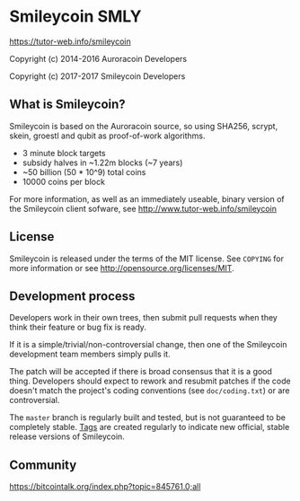 Smileycoin SMLY
===============

https://tutor-web.info/smileycoin

Copyright (c) 2014-2016 Auroracoin Developers

Copyright (c) 2017-2017 Smileycoin Developers


What is Smileycoin?
-------------------

Smileycoin is based on the Auroracoin source, so using SHA256, scrypt, skein, groestl and qubit as proof-of-work algorithms.
 - 3 minute block targets
 - subsidy halves in ~1.22m blocks (~7 years)
 - ~50 billion (50 * 10^9) total coins
 - 10000 coins per block

For more information, as well as an immediately useable, binary version of
the Smileycoin client sofware, see http://www.tutor-web.info/smileycoin

License
-------

Smileycoin is released under the terms of the MIT license. See `COPYING` for more
information or see http://opensource.org/licenses/MIT.

Development process
-------------------

Developers work in their own trees, then submit pull requests when they think
their feature or bug fix is ready.

If it is a simple/trivial/non-controversial change, then one of the Smileycoin
development team members simply pulls it.

The patch will be accepted if there is broad consensus that it is a good thing.
Developers should expect to rework and resubmit patches if the code doesn't
match the project's coding conventions (see `doc/coding.txt`) or are
controversial.

The `master` branch is regularly built and tested, but is not guaranteed to be
completely stable. [Tags](https://github.com/bitcoin/bitcoin/tags) are created
regularly to indicate new official, stable release versions of Smileycoin.

Community
---------

https://bitcointalk.org/index.php?topic=845761.0;all
